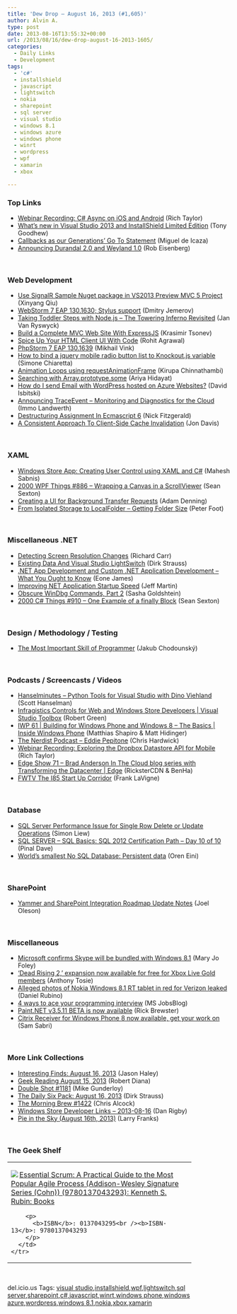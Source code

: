 ```yaml
---
title: 'Dew Drop – August 16, 2013 (#1,605)'
author: Alvin A.
type: post
date: 2013-08-16T13:55:32+00:00
url: /2013/08/16/dew-drop-august-16-2013-1605/
categories:
  - Daily Links
  - Development
tags:
  - 'c#'
  - installshield
  - javascript
  - lightswitch
  - nokia
  - sharepoint
  - sql server
  - visual studio
  - windows 8.1
  - windows azure
  - windows phone
  - winrt
  - wordpress
  - wpf
  - xamarin
  - xbox

---
```

### <a name="top"></a>Top Links

  * <a href="http://blog.xamarin.com/csharp-async-on-ios-and-android/" target="_blank">Webinar Recording: C# Async on iOS and Android</a> (Rich Taylor)
  * <a href="http://blogs.msdn.com/b/visualstudio/archive/2013/08/15/what-s-new-in-visual-studio-2013-and-installshield-limited-edition.aspx" target="_blank">What’s new in Visual Studio 2013 and InstallShield Limited Edition</a> (Tony Goodhew)
  * <a href="http://tirania.org/blog/archive/2013/Aug-15.html" target="_blank">Callbacks as our Generations&#8217; Go To Statement</a> (Miguel de Icaza)
  * <a href="http://feedproxy.google.com/~r/Devlicious/~3/rsHdbEmP7e4/announcing-durandal-2-0-and-weyland-1-0.aspx" target="_blank">Announcing Durandal 2.0 and Weyland 1.0</a> (Rob Eisenberg)

&#160;

### <a name="web"></a>Web Development

  * <a href="http://blogs.msdn.com/b/webdev/archive/2013/08/15/use-signalr-sample-nuget-package-in-vs2013-preview-mvc-5-project.aspx" target="_blank">Use SignalR Sample Nuget package in VS2013 Preview MVC 5 Project</a> (Xinyang Qiu)
  * <a href="http://blog.jetbrains.com/webstorm/2013/08/webstorm-7-eap-130-1630-stylus-support/?utm_source=rss&utm_medium=rss&utm_campaign=webstorm-7-eap-130-1630-stylus-support" target="_blank">WebStorm 7 EAP 130.1630; Stylus support</a> (Dmitry Jemerov)
  * <a href="http://feedproxy.google.com/~r/ElegantCode/~3/4U1eBwU4Isw/" target="_blank">Taking Toddler Steps with Node.js – The Towering Inferno Revisited</a> (Jan Van Ryswyck)
  * <a href="http://feedproxy.google.com/~r/nettuts/~3/A5C-RekenQA/" target="_blank">Build a Complete MVC Web Site With ExpressJS</a> (Krasimir Tsonev)
  * <a href="http://blogs.msdn.com/b/lightswitch/archive/2013/08/15/spice-up-your-html-client-ui-with-code-rohit-agrawal.aspx" target="_blank">Spice Up Your HTML Client UI With Code</a> (Rohit Agrawal)
  * <a href="http://blog.jetbrains.com/phpstorm/2013/08/phpstorm-7-eap-130-1639/?utm_source=rss&utm_medium=rss&utm_campaign=phpstorm-7-eap-130-1639" target="_blank">PhpStorm 7 EAP 130.1639</a> (Mikhail Vink)
  * <a href="http://feedproxy.google.com/~r/Codeclimber/~3/PGmCUAXsje8/How-to-bind-a-jquery-mobile-radio-button-list-to.aspx" target="_blank">How to bind a jquery mobile radio button list to Knockout.js variable</a> (Simone Chiaretta)
  * <a href="http://www.kirupa.com/html5/animation_loops_using_requestAnimationFrame.htm" target="_blank">Animation Loops using requestAnimationFrame</a> (Kirupa Chinnathambi)
  * <a href="http://ariya.ofilabs.com/2013/08/searching-with-array-prototype-some.html" target="_blank">Searching with Array.prototype.some</a> (Ariya Hidayat)
  * <a href="http://feedproxy.google.com/~r/msdn/lTEL/~3/DoF0EeF4EFA/how_2D00_to_2D00_i_2D00_send_2D00_email_2D00_with_2D00_wordpress_2D00_hosted_2D00_on_2D00_azure_2D00_websites.aspx" target="_blank">How do I send Email with WordPress hosted on Azure Websites?</a> (David Isbitski)
  * <a href="http://blogs.msdn.com/b/dotnet/archive/2013/08/15/announcing-traceevent-monitoring-and-diagnostics-for-the-cloud.aspx" target="_blank">Announcing TraceEvent – Monitoring and Diagnostics for the Cloud</a> (Immo Landwerth)
  * <a href="http://fitzgeraldnick.com/weblog/50/" target="_blank">Destructuring Assignment In Ecmascript 6</a> (Nick Fitzgerald)
  * <a href="http://feeds.dzone.com/~r/zones/dotnet/~3/CxeLDz4b3Qs/consistent-approach-client" target="_blank">A Consistent Approach To Client-Side Cache Invalidation</a> (Jon Davis)

&#160;

### <a name="silverlight"></a>XAML

  * <a href="http://feedproxy.google.com/~r/netCurryRecentArticles/~3/OCboZMH37zI/ShowArticle.aspx" target="_blank">Windows Store App: Creating User Control using XAML and C#</a> (Mahesh Sabnis)
  * <a href="http://wpf.2000things.com/2013/08/16/886-wrapping-a-canvas-in-a-scrollviewer/" target="_blank">2000 WPF Things #886 – Wrapping a Canvas in a ScrollViewer</a> (Sean Sexton)
  * <a href="http://blogs.windows.com/windows_phone/b/wpdev/archive/2013/08/15/creating-a-ui-for-background-transfer-requests.aspx" target="_blank">Creating a UI for Background Transfer Requests</a> (Adam Denning)
  * <a href="http://feedproxy.google.com/~r/PeterFoot/~3/3fz4TEl7CJM/from-isolated-storage-to-localfolder-getting-folder-size.aspx" target="_blank">From Isolated Storage to LocalFolder &#8211; Getting Folder Size</a> (Peter Foot)

&#160;

### <a name="dotnet"></a>Miscellaneous .NET

  * <a href="http://feedproxy.google.com/~r/BlackwaspLatestAdditions/~3/u6U968hAuBg/RSSLanding.aspx" target="_blank">Detecting Screen Resolution Changes</a> (Richard Carr)
  * <a href="http://feeds.feedblitz.com/~/45045147/0/dirkstrauss~Existing-Data-And-Visual-Studio-LightSwitch" target="_blank">Existing Data And Visual Studio LightSwitch</a> (Dirk Strauss)
  * <a href="http://mobile.dzone.com/articles/net-app-development-and-custom" target="_blank">.NET App Development and Custom .NET Application Development &#8211; What You Ought to Know</a> (Eone James)
  * <a href="http://www.infoq.com/news/2013/08/net_AutoNGEN" target="_blank">Improving NET Application Startup Speed</a> (Jeff Martin)
  * <a href="http://feedproxy.google.com/~r/sashag/~3/NRXTcLiAzA4/obscure-windbg-commands-part-2.aspx" target="_blank">Obscure WinDbg Commands, Part 2</a> (Sasha Goldshtein)
  * <a href="http://csharp.2000things.com/2013/08/16/910-one-example-of-a-finally-block/" target="_blank">2000 C# Things #910 – One Example of a finally Block</a> (Sean Sexton)

&#160;

### <a name="design"></a>Design / Methodology / Testing

  * <a href="http://chodounsky.net/2013/08/16/the-most-important-skill-of-programmer/" target="_blank">The Most Important Skill of Programmer</a> (Jakub Chodounský)

&#160;

### <a name="podcasts"></a>Podcasts / Screencasts / Videos

  * <a href="http://feedproxy.google.com/~r/HanselminutesWMA/~3/Z7PDyJqK90M/default.aspx" target="_blank">Hanselminutes &#8211; Python Tools for Visual Studio with Dino Viehland</a> (Scott Hanselman)
  * <a href="http://channel9.msdn.com/Shows/Visual-Studio-Toolbox/Infragistics-Controls-for-Web-and-Windows-Store-Developers" target="_blank">Infragistics Controls for Web and Windows Store Developers | Visual Studio Toolbox</a> (Robert Green)
  * <a href="http://channel9.msdn.com/Shows/Inside+Windows+Phone/Building-for-Windows-Phone-and-Windows-8-The-Basics" target="_blank">IWP 61 | Building for Windows Phone and Windows 8 &#8211; The Basics | Inside Windows Phone</a> (Matthias Shapiro & Matt Hidinger)
  * <a href="http://nerdist.libsyn.com/eddie-pepitone" target="_blank">The Nerdist Podcast &#8211; Eddie Pepitone</a> (Chris Hardwick)
  * <a href="http://blog.xamarin.com/webinar-recording-dropbox-datastore-api-for-mobile/" target="_blank">Webinar Recording: Exploring the Dropbox Datastore API for Mobile</a> (Rich Taylor)
  * <a href="http://channel9.msdn.com/Shows/Edge/Edge-Show-71-Brad-Anderson-In-The-Cloud-blog-series-with-Transforming-the-Datacenter" target="_blank">Edge Show 71 &#8211; Brad Anderson In The Cloud blog series with Transforming the Datacenter | Edge</a> (RicksterCDN & BenHa)
  * <a href="http://www.franksworld.com:80/blog/fwtv-the-i85-start-up-corridor" target="_blank">FWTV The I85 Start Up Corridor</a> (Frank LaVigne)

&#160;

### <a name="sql"></a>Database

  * <a href="http://www.mssqltips.com/tip.asp?tip=3024" target="_blank">SQL Server Performance Issue for Single Row Delete or Update Operations</a> (Simon Liew)
  * <a href="http://blog.sqlauthority.com/2013/08/16/sql-server-sql-basics-sql-2012-certification-path-day-10-of-10/" target="_blank">SQL SERVER – SQL Basics: SQL 2012 Certification Path – Day 10 of 10</a> (Pinal Dave)
  * <a href="http://feedproxy.google.com/~r/AyendeRahien/~3/GtTpZZ1yiTw/worlds-smallest-no-sql-database-persistent-data" target="_blank">World’s smallest No SQL Database: Persistent data</a> (Oren Eini)

&#160;

### <a name="sp"></a>SharePoint

  * <a href="http://feedproxy.google.com/~r/JoelsSharepointLand/~3/-jY6Rfsnwas/ViewPost.aspx" target="_blank">Yammer and SharePoint Integration Roadmap Update Notes</a> (Joel Oleson)

&#160;

### <a name="misc"></a>Miscellaneous

  * <a href="http://www.zdnet.com/microsoft-confirms-skype-will-be-bundled-with-windows-8-1-7000019452/" target="_blank">Microsoft confirms Skype will be bundled with Windows 8.1</a> (Mary Jo Foley)
  * <a href="http://feedproxy.google.com/~r/neowin-main/~3/Pvc4vdIBvEs/story01.htm" target="_blank">&#8216;Dead Rising 2,&#8217; expansion now available for free for Xbox Live Gold members</a> (Anthony Tosie)
  * <a href="http://feedproxy.google.com/~r/wmexperts/~3/Unmc9NnKcqU/story01.htm" target="_blank">Alleged photos of Nokia Windows 8.1 RT tablet in red for Verizon leaked</a> (Daniel Rubino)
  * <a href="http://feeds.microsoftjobsblog.com/~r/MicrosoftJobsBlog/~3/kJXzJj9zP7s/" target="_blank">4 ways to ace your programming interview</a> (MS JobsBlog)
  * <a href="http://blog.getpaint.net/2013/08/15/paint-net-v3-5-11-beta-is-now-available/" target="_blank">Paint.NET v3.5.11 BETA is now available</a> (Rick Brewster)
  * <a href="http://feedproxy.google.com/~r/wmexperts/~3/pQasIs3ZJFo/story01.htm" target="_blank">Citrix Receiver for Windows Phone 8 now available, get your work on</a> (Sam Sabri)

&#160;

### <a name="links"></a>More Link Collections

  * <a href="http://jasonhaley.com/blog/post/2013/08/16/Interesting-Finds-August-16-2013.aspx" target="_blank">Interesting Finds: August 16, 2013</a> (Jason Haley)
  * <a href="http://feeds.regulargeek.com/~r/RegularGeek/~3/nvp6NVgbS4Y/" target="_blank">Geek Reading August 15, 2013</a> (Robert Diana)
  * <a href="http://afreshcup.com/home/2013/8/16/double-shot-1181.html" target="_blank">Double Shot #1181</a> (Mike Gunderloy)
  * <a href="http://feeds.feedblitz.com/~/45043910/0/dirkstrauss~The-Daily-Six-Pack-August" target="_blank">The Daily Six Pack: August 16, 2013</a> (Dirk Strauss)
  * <a href="http://feedproxy.google.com/~r/ReflectivePerspective/~3/7a7hKT3EsaQ/" target="_blank">The Morning Brew #1422</a> (Chris Alcock)
  * <a href="http://feedproxy.google.com/~r/DanRigby/~3/MTee5OXUGLM/" target="_blank">Windows Store Developer Links &#8211; 2013-08-16</a> (Dan Rigby)
  * <a href="http://blogs.msdn.com/b/silverlining/archive/2013/08/16/pie-in-the-sky-august-16th-2013.aspx" target="_blank">Pie in the Sky (August 16th, 2013)</a> (Larry Franks)

&#160;

### <a name="shelf"></a>The Geek Shelf

<div id="scid:7dc1bd33-94bd-46fd-a20b-0131235bcd47:dad737f8-13bb-4450-ad88-0341c3a8d27f" class="wlWriterEditableSmartContent" style="float: none; padding-bottom: 0px; padding-top: 0px; padding-left: 0px; margin: 0px; display: inline; padding-right: 0px">
  <table cellspacing="0" cellpadding="2" width="400" border="0" unselectable="on">
    <tr>
      <td valign="top" width="400">
        <p>
          <a title="Essential Scrum: A Practical Guide to the Most Popular Agile Process (Addison-Wesley Signature Series (Cohn)) (9780137043293): Kenneth S. Rubin: Books" href="http://www.amazon.com/exec/obidos/ASIN/0137043295/alvinashcraft-20"><img data-recalc-dims="1" decoding="async" src="https://i0.wp.com/images.amazon.com/images/P/0137043295.01.MZZZZZZZ.jpg?w=660" border="0" align="left" style="float:left" />Essential Scrum: A Practical Guide to the Most Popular Agile Process (Addison-Wesley Signature Series (Cohn)) (9780137043293): Kenneth S. Rubin: Books</a>
        </p>
        
        <p>
          <b>ISBN</b>: 0137043295<br /><b>ISBN-13</b>: 9780137043293
        </p>
      </td>
    </tr>
  </table>
</div>

&#160;

<div id="scid:0767317B-992E-4b12-91E0-4F059A8CECA8:09f7d425-8020-4a41-ae10-50e81c1440c7" class="wlWriterEditableSmartContent" style="float: none; padding-bottom: 0px; padding-top: 0px; padding-left: 0px; margin: 0px; display: inline; padding-right: 0px">
  del.icio.us Tags: <a href="http://del.icio.us/popular/visual+studio" rel="tag">visual studio</a>,<a href="http://del.icio.us/popular/installshield" rel="tag">installshield</a>,<a href="http://del.icio.us/popular/wpf" rel="tag">wpf</a>,<a href="http://del.icio.us/popular/lightswitch" rel="tag">lightswitch</a>,<a href="http://del.icio.us/popular/sql+server" rel="tag">sql server</a>,<a href="http://del.icio.us/popular/sharepoint" rel="tag">sharepoint</a>,<a href="http://del.icio.us/popular/c%23" rel="tag">c#</a>,<a href="http://del.icio.us/popular/javascript" rel="tag">javascript</a>,<a href="http://del.icio.us/popular/winrt" rel="tag">winrt</a>,<a href="http://del.icio.us/popular/windows+phone" rel="tag">windows phone</a>,<a href="http://del.icio.us/popular/windows+azure" rel="tag">windows azure</a>,<a href="http://del.icio.us/popular/wordpress" rel="tag">wordpress</a>,<a href="http://del.icio.us/popular/windows+8.1" rel="tag">windows 8.1</a>,<a href="http://del.icio.us/popular/nokia" rel="tag">nokia</a>,<a href="http://del.icio.us/popular/xbox" rel="tag">xbox</a>,<a href="http://del.icio.us/popular/xamarin" rel="tag">xamarin</a>
</div>